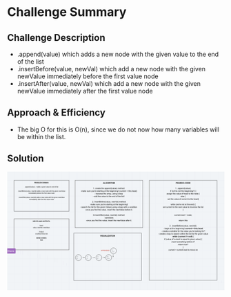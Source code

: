 # Challenge Summary


## Challenge Description
- .append(value) which adds a new node with the given value to the end of the list
- .insertBefore(value, newVal) which add a new node with the given newValue immediately before the first value node
- .insertAfter(value, newVal) which add a new node with the given newValue immediately after the first value node

## Approach & Efficiency
- The big O for this is O(n), since we do not now how many variables will be within the list.


## Solution
![whiteboard](WhiteBoardLL.png)